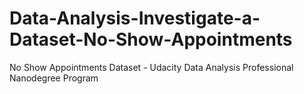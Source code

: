 # Data-Analysis-Investigate-a-Dataset-No-Show-Appointments
No Show Appointments Dataset - Udacity Data Analysis Professional Nanodegree Program
